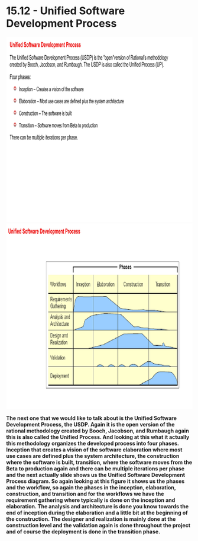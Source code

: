 # 15.12 - Unified Software Development Process

<img src="/images/15_12_01.jpg" width="800" height="500"> 
<img src="/images/15_12_02.jpg" width="800" height="500"> 

**The next one that we would like to talk about is the Unified Software Development Process, the USDP. Again it is the open version of the rational methodology created by Booch, Jacobson, and Rumbaugh again this is also called the Unified Process. And looking at this what it actually this methodology organizes the developed process into four phases. Inception that creates a vision of the software elaboration where most use cases are defined plus the system architecture, the construction where the software is built, transition, where the software moves from the Beta to production again and there can be multiple iterations per phase and the next actually slide shows us the Unified Software Development Process diagram. So again looking at this figure it shows us the phases and the workflow, so again the phases in the inception, elaboration, construction, and transition and for the workflows we have the requirement gathering where typically is done on the inception and elaboration. The analysis and architecture is done you know towards the end of inception during the elaboration and a little bit at the beginning of the construction. The designer and realization is mainly done at the construction level and the validation again is done throughout the project and of course the deployment is done in the transition phase.**